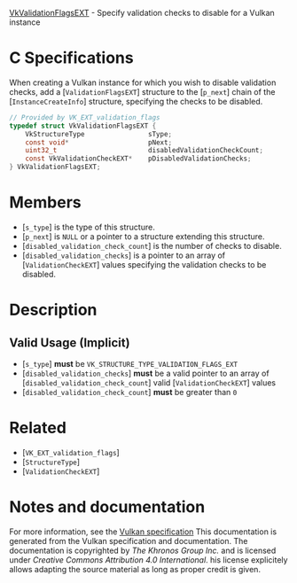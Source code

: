 [VkValidationFlagsEXT](https://www.khronos.org/registry/vulkan/specs/1.3-extensions/man/html/VkValidationFlagsEXT.html) - Specify validation checks to disable for a Vulkan instance

# C Specifications
When creating a Vulkan instance for which you wish to disable validation
checks, add a [`ValidationFlagsEXT`] structure to the [`p_next`] chain
of the [`InstanceCreateInfo`] structure, specifying the checks to be
disabled.
```c
// Provided by VK_EXT_validation_flags
typedef struct VkValidationFlagsEXT {
    VkStructureType                sType;
    const void*                    pNext;
    uint32_t                       disabledValidationCheckCount;
    const VkValidationCheckEXT*    pDisabledValidationChecks;
} VkValidationFlagsEXT;
```

# Members
- [`s_type`] is the type of this structure.
- [`p_next`] is `NULL` or a pointer to a structure extending this structure.
- [`disabled_validation_check_count`] is the number of checks to disable.
- [`disabled_validation_checks`] is a pointer to an array of [`ValidationCheckEXT`] values specifying the validation checks to be disabled.

# Description
## Valid Usage (Implicit)
-  [`s_type`] **must**  be `VK_STRUCTURE_TYPE_VALIDATION_FLAGS_EXT`
-  [`disabled_validation_checks`] **must**  be a valid pointer to an array of [`disabled_validation_check_count`] valid [`ValidationCheckEXT`] values
-  [`disabled_validation_check_count`] **must**  be greater than `0`

# Related
- [`VK_EXT_validation_flags`]
- [`StructureType`]
- [`ValidationCheckEXT`]

# Notes and documentation
For more information, see the [Vulkan specification](https://www.khronos.org/registry/vulkan/specs/1.3-extensions/html/vkspec.html)
This documentation is generated from the Vulkan specification and documentation.
The documentation is copyrighted by *The Khronos Group Inc.* and is licensed under *Creative Commons Attribution 4.0 International*.
his license explicitely allows adapting the source material as long as proper credit is given.
        